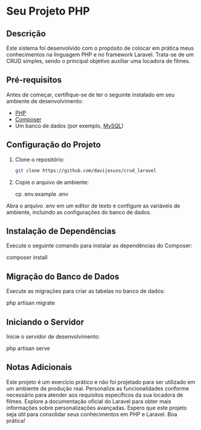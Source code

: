 # Seu Projeto PHP

## Descrição

Este sistema foi desenvolvido com o propósito de colocar em prática meus conhecimentos na linguagem PHP e no framework Laravel. Trata-se de um CRUD simples, sendo o principal objetivo auxiliar uma locadora de filmes.

## Pré-requisitos

Antes de começar, certifique-se de ter o seguinte instalado em seu ambiente de desenvolvimento:

- [PHP](https://www.php.net/)
- [Composer](https://getcomposer.org/)
- Um banco de dados (por exemplo, [MySQL](https://www.mysql.com/))

## Configuração do Projeto

1. Clone o repositório:

   ```bash
   git clone https://github.com/davijesuss/crud_laravel
   
2. Copie o arquivo de ambiente:
   
   cp .env.example .env
   
Abra o arquivo .env em um editor de texto e configure as variáveis de ambiente, incluindo as configurações do banco de dados.

## Instalação de Dependências

Execute o seguinte comando para instalar as dependências do Composer:

composer install

## Migração do Banco de Dados

Execute as migrações para criar as tabelas no banco de dados:

php artisan migrate

## Iniciando o Servidor

Inicie o servidor de desenvolvimento:

php artisan serve

## Notas Adicionais
Este projeto é um exercício prático e não foi projetado para ser utilizado em um ambiente de produção real.
Personalize as funcionalidades conforme necessário para atender aos requisitos específicos da sua locadora de filmes.
Explore a documentação oficial do Laravel para obter mais informações sobre personalizações avançadas.
Espero que este projeto seja útil para consolidar seus conhecimentos em PHP e Laravel. Boa prática!
